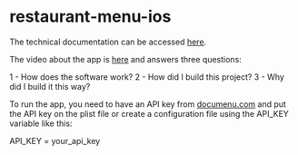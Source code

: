 # restaurant-menu-ios

The technical documentation can be accessed [here](https://docs.google.com/document/d/1UZKXV9-zoByAQTksRGhK6lLc5qOhScPa-e9ujiZACeA/edit?usp=sharing).

The video about the app is [here](https://drive.google.com/file/d/1c8KX_nkeQwn909kCyDpZwiRDQUbFoc0P/view?usp=sharing) and answers three questions:

1 - How does the software work?
2 - How did I build this project?
3 - Why did I build it this way?

To run the app, you need to have an API key from [documenu.com](https://documenu.com) and put the API key on the plist file or create a configuration file using the API_KEY variable like this:

API_KEY = your_api_key
